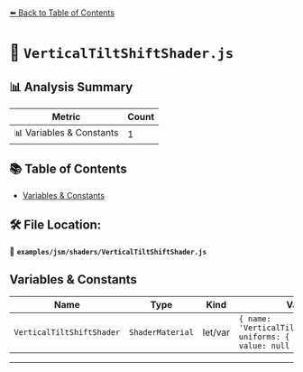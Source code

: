 [⬅️ Back to Table of Contents](../../../index.md)

# 📄 `VerticalTiltShiftShader.js`

## 📊 Analysis Summary

| Metric | Count |
|--------|-------|
| 📊 Variables & Constants | 1 |

## 📚 Table of Contents

- [Variables & Constants](#variables-constants)

## 🛠️ File Location:
📂 **`examples/jsm/shaders/VerticalTiltShiftShader.js`**

## Variables & Constants

| Name | Type | Kind | Value | Exported |
|------|------|------|-------|----------|
| `VerticalTiltShiftShader` | `ShaderMaterial` | let/var | `{ name: 'VerticalTiltShiftShader', uniforms: { 'tDiffuse': { value: null }, '...` | ✗ |


---